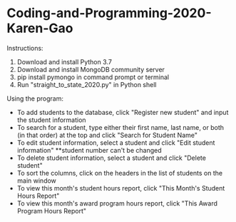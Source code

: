 # Coding-and-Programming-2020-Karen-Gao
Instructions:
1. Download and install Python 3.7
2. Download and install MongoDB community server
3. pip install pymongo in command prompt or terminal
4. Run "straight_to_state_2020.py" in Python shell

Using the program:
- To add students to the database, click "Register new student" and input the student information
- To search for a student, type either their first name, last name, or both (in that order) at the top and click "Search for Student Name"
- To edit student information, select a student and click "Edit student information" **student number can't be changed
- To delete student information, select a student and click "Delete student"
- To sort the columns, click on the headers in the list of students on the main window
- To view this month's student hours report, click "This Month's Student Hours Report"
- To view this month's award program hours report, click "This Award Program Hours Report"
